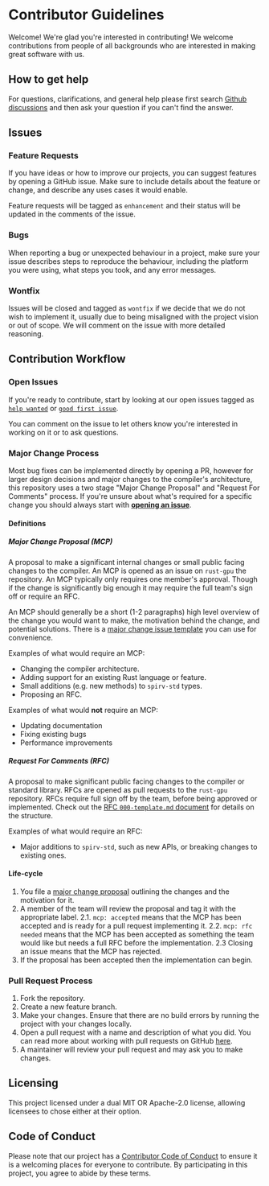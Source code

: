 # Contributor Guidelines

Welcome! We're glad you're interested in contributing! We welcome contributions from people of all backgrounds who are interested in making great software with us.

## How to get help

For questions, clarifications, and general help please first search [Github
discussions](discussions) and then ask your question if you can't find the answer.

[discussions]: https://github.com/rust-gpu/rust-gpu/discussions

## Issues

### Feature Requests

If you have ideas or how to improve our projects, you can suggest features by opening a GitHub issue. Make sure to include details about the feature or change, and describe any uses cases it would enable.

Feature requests will be tagged as `enhancement` and their status will be updated in the comments of the issue.

### Bugs

When reporting a bug or unexpected behaviour in a project, make sure your issue describes steps to reproduce the behaviour, including the platform you were using, what steps you took, and any error messages.

### Wontfix

Issues will be closed and tagged as `wontfix` if we decide that we do not wish to implement it, usually due to being misaligned with the project vision or out of scope. We will comment on the issue with more detailed reasoning.

## Contribution Workflow

### Open Issues

If you're ready to contribute, start by looking at our open issues tagged as [`help wanted`](../../issues?q=is%3Aopen+is%3Aissue+label%3A"help+wanted") or [`good first issue`](../../issues?q=is%3Aopen+is%3Aissue+label%3A"good+first+issue").

You can comment on the issue to let others know you're interested in working on it or to ask questions.

### Major Change Process

Most bug fixes can be implemented directly by opening a PR, however for larger design decisions and major changes to the compiler's architecture, this repository uses a two stage "Major Change Proposal" and "Request For Comments" process. If you're unsure about what's required for a specific change you should always start with [**opening an issue**][open-issue].

[open-issue]: https://github.com/rust-gpu/rust-gpu/issues/new

#### Definitions

##### **Major Change Proposal (MCP)**

A proposal to make a significant internal changes or small public facing changes to the compiler. An MCP is opened as an issue on `rust-gpu` the repository. An MCP typically only requires one member's approval. Though if the change is significantly big enough it may require the full team's sign off or require an RFC.

An MCP should generally be a short (1-2 paragraphs) high level overview of the change you would want to make, the motivation behind the change, and potential solutions. There is a [major change issue template][mcp-template] you can use for convenience.

[mcp-template]: https://github.com/rust-lang/rust/issues/new?labels=mcp%3A%20proposed&template=mcp.md

Examples of what would require an MCP:

- Changing the compiler architecture.
- Adding support for an existing Rust language or feature.
- Small additions (e.g. new methods) to `spirv-std` types.
- Proposing an RFC.

Examples of what would **not** require an MCP:

- Updating documentation
- Fixing existing bugs
- Performance improvements

##### **Request For Comments (RFC)**

A proposal to make significant public facing changes to the compiler or standard library. RFCs are opened as pull requests to the `rust-gpu` repository. RFCs require full sign off by the team, before being approved or implemented. Check out the [RFC `000-template.md` document][rfc-template] for details on the structure.

[rfc-template]: https://github.com/rust-gpu/rust-gpu/blob/main/rfcs/000-template.md

Examples of what would require an RFC:

- Major additions to `spirv-std`, such as new APIs, or breaking changes to existing ones.

#### Life-cycle

1. You file a [major change proposal][mcp-template] outlining the changes and the motivation for it.
2. A member of the team will review the proposal and tag it with the appropriate label.
   2.1. `mcp: accepted` means that the MCP has been accepted and is ready for a pull request implementing it.
   2.2. `mcp: rfc needed` means that the MCP has been accepted as something the team would like but needs a full RFC before the implementation.
   2.3 Closing an issue means that the MCP has rejected.
3. If the proposal has been accepted then the implementation can begin.

### Pull Request Process

1. Fork the repository.
2. Create a new feature branch.
3. Make your changes. Ensure that there are no build errors by running the project with your changes locally.
4. Open a pull request with a name and description of what you did. You can read more about working with pull requests on GitHub [here](https://help.github.com/en/articles/creating-a-pull-request-from-a-fork).
5. A maintainer will review your pull request and may ask you to make changes.

## Licensing

This project licensed under a dual MIT OR Apache-2.0 license, allowing licensees to chose either at their option.

## Code of Conduct

Please note that our project has a [Contributor Code of Conduct](CODE_OF_CONDUCT.md) to
ensure it is a welcoming places for everyone to contribute. By participating in this
project, you agree to abide by these terms.
